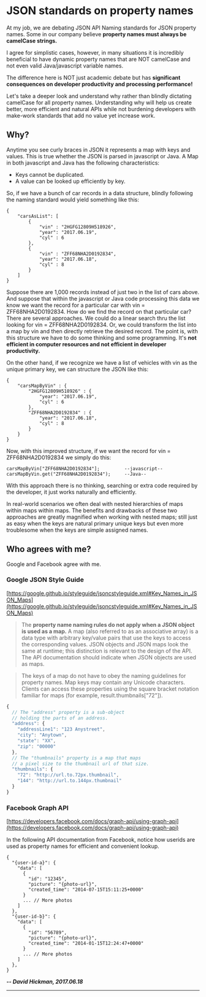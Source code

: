 
JSON standards on property names
======

At my job, we are debating JSON API Naming standards for JSON property names.  Some in our company believe **property names must always be camelCase strings.**

I agree for simplistic cases, however, in many situations it is incredibly beneficial to have dynamic property names that are NOT camelCase and not even valid Java/javascript variable names.

The difference here is NOT just academic debate but has **significant consequences on developer productivity and processing performance!**   

Let's take a deeper look and understand why rather than blindly dictating camelCase for all property names.   Understanding why will help us create better, more efficient and natural APIs while not burdening developers with make-work standards that add no value yet increase work.

Why?
------

Anytime you see curly braces in JSON it represents a map with keys and values.  This is true whether the JSON is parsed in javascript or Java.   A Map in both javascript and Java has the following characteristics:
* Keys cannot be duplicated.
* A value can be looked up efficiently by key.

So, if we have a bunch of car records in a data structure, blindly following the naming standard would yield something like this:

```
{
    "carsAsList": [
        {
            "vin" : "2HGFG12809H518926",
            "year": "2017.06.19",
            "cyl" : 6
        },
        {
            "vin" : "ZFF68NHA2D0192834",
            "year": "2017.06.18",
            "cyl" : 8
        }
    ]   
}
```

Suppose there are 1,000 records instead of just two in the list of cars above.   And suppose
that within the javascript or Java code processing this data we know we want the record for a particular car with
vin = ZFF68NHA2D0192834.  How do we find the record on that particular car?   There are several approaches.   We could
do a linear search thru the list looking for vin = ZFF68NHA2D0192834.   Or, we could transform the list into a map by vin and then
directly retrieve the desired record.   The point is, with this structure we have to do some thinking and some programming.  It's **not efficient in computer resources and not efficient in developer productivity.**

On the other hand, if we recognize we have a list of vehicles with vin as the unique primary key, we can structure the JSON like this:

```
{
    "carsMapByVin" : {
        "2HGFG12809H518926" : {
            "year": "2017.06.19",
            "cyl" : 6
        },
        "ZFF68NHA2D0192834" : {
            "year": "2017.06.18",
            "cyl" : 8
        }
    }
}
```

Now, with this improved structure, if we want the record for vin = ZFF68NHA2D0192834 we simply do this:
```
carsMapByVin["ZFF68NHA2D0192834"];         --javascript--
carsMapByVin.get("ZFF68NHA2D0192834");     --Java--
```
With this approach there is no thinking, searching or extra code required by the developer, it just works naturally and efficiently.

In real-world scenarios we often deal with nested hierarchies of maps within maps within maps.  The benefits and drawbacks of these two approaches are 
greatly magnified when working with nested maps; still just as easy when the keys are natural primary unique keys but even more troublesome when 
the keys are simple assigned names.

Who agrees with me?
------

Google and Facebook agree with me.


### Google JSON Style Guide
[https://google.github.io/styleguide/jsoncstyleguide.xml#Key_Names_in_JSON_Maps](https://google.github.io/styleguide/jsoncstyleguide.xml#Key_Names_in_JSON_Maps)

> The **property name naming rules do not apply when a JSON object is used as a map.** A map (also referred to as an associative array) is a data type with arbitrary key/value pairs that use the keys to access the corresponding values. JSON objects and JSON maps look the same at runtime; this distinction is relevant to the design of the API. The API documentation should indicate when JSON objects are used as maps.

> The keys of a map do not have to obey the naming guidelines for property names. Map keys may contain any Unicode characters. Clients can access these properties using the square bracket notation familiar for maps (for example, result.thumbnails["72"]).

```javascript
{
  // The "address" property is a sub-object
  // holding the parts of an address.
  "address": {
    "addressLine1": "123 Anystreet",
    "city": "Anytown",
    "state": "XX",
    "zip": "00000"
  },
  // The "thumbnails" property is a map that maps
  // a pixel size to the thumbnail url of that size.
  "thumbnails": {
    "72": "http://url.to.72px.thumbnail",
    "144": "http://url.to.144px.thumbnail"
  }
}
```


### Facebook Graph API
[https://developers.facebook.com/docs/graph-api/using-graph-api](https://developers.facebook.com/docs/graph-api/using-graph-api)

In the following API documentation from Facebook, notice how userids are used as property names for efficient and convenient lookup.

```
{
  "{user-id-a}": {
    "data": [
      {
        "id": "12345",
        "picture": "{photo-url}",
        "created_time": "2014-07-15T15:11:25+0000"
      }
      ... // More photos
    ]
  },
  "{user-id-b}": {
    "data": [
      {
        "id": "56789",
        "picture": "{photo-url}",
        "created_time": "2014-01-15T12:24:47+0000"
      }
      ... // More photos
    ]
  },
}
```

**_-- David Hickman, 2017.06.18_**

---
